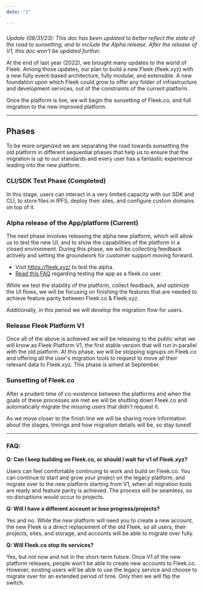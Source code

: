 ```yaml
---
date: "1"

---
```

### 
*Update (08/31/23): This doc has been updated to better reflect the state of the road to sunsetting, and to include the Alpha release. After the release of V1, this doc won’t be updated further.*

At the end of last year (2022), we brought many updates to the world of Fleek. Among those updates, our plan to build a new Fleek (fleek.xyz) with a new fully event-based architecture, fully modular, and extensible. A new foundation upon which Fleek could grow to offer any folder of infrastructure and development services, out of the constraints of the current platform.

Once the platform is live, we will begin the sunsetting of Fleek.co, and full migration to the new improved platform.

---

## Phases

To be more organized we are separating the road towards sunsetting the old platform in different sequential phases that help us to ensure that the migration is up to our standards and every user has a fantastic experience leading into the new platform.

### CLI/SDK Test Phase (Completed)

In this stage, users can interact in a very limited capacity with our SDK and CLI, to store files in IPFS, deploy their sites, and configure custom domains on top of it.

### Alpha release of the App/platform (Current)

The next phase involves releasing the alpha new platform, which will allow us to test the new UI, and to show the capabilities of the platform in a closed environment. During this phase, we will be collecting feedback actively and setting the groundwork for customer support moving forward.

- Visit https://fleek.xyz/ to test the alpha.
- [Read this FAQ](https://blog.fleek.xyz/post/fleekco-users-and-alpha-fleekxyz/) regarding testing the app as a fleek.co user.

While we test the stability of the platform, collect feedback, and optimize the UI flows, we will be focusing on finishing the features that are needed to achieve feature parity between Fleek.co & Fleek.xyz.

Additionally, in this period we will develop the migration flow for users.

### Release Fleek Platform V1

Once all of the above is achieved we will be releasing to the public what we will know as Fleek Platform V1, the first stable version that will run in parallel with the old platform. At this phase, we will be stopping signups on Fleek.co and offering all the user's migration tools to request to move all their relevant data to Fleek.xyz. This phase is aimed at September.

### Sunsetting of Fleek.co

After a prudent time of co-existence between the platforms and when the goals of these processes are met we will be shutting down Fleek.co and automatically migrate the missing users that didn't request it.

As we move closer to the finish line we will be sharing more information about the stages, timings and how migration details will be, so stay tuned!

---

### FAQ:

**Q: Can I keep building on Fleek.co, or should I wait for v1 of Fleek.xyz?**

Users can feel comfortable continuing to work and build on Fleek.co. You can continue to start and grow your project on the legacy platform, and migrate over to the new platform starting from V1, when all migration tools are ready and feature parity is achieved. The process will be seamless, so no disruptions would occur to projects.

**Q: Will I have a different account or lose progress/projects?**

Yes and no. While the new platform will need you to create a new account, the new Fleek is a direct replacement of the old Fleek, so all users, their projects, sites, and storage, and accounts will be able to migrate over fully.

**Q: Will Fleek.co stop its services?**

Yes, but not now and not in the short-term future. Once V1 of the new platform releases, people won’t be able to create new accounts to Fleek.co. However, existing users will be able to use the legacy service and choose to migrate over for an extended period of time. Only then we will flip the switch.